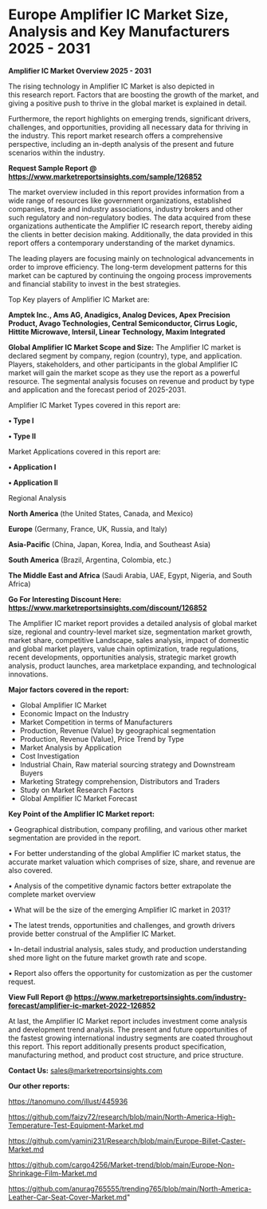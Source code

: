 # Europe Amplifier IC Market Size, Analysis and Key Manufacturers 2025 - 2031

<Strong> Amplifier IC Market Overview 2025 - 2031</strong>

The rising technology in Amplifier IC Market is also depicted in this research report. Factors that are boosting the growth of the market, and giving a positive push to thrive in the global market is explained in detail.

Furthermore, the report highlights on emerging trends, significant drivers, challenges, and opportunities, providing all necessary data for thriving in the industry. This report market research offers a comprehensive perspective, including an in-depth analysis of the present and future scenarios within the industry.

<strong>Request Sample Report @ <a href=https://www.marketreportsinsights.com/sample/126852>https://www.marketreportsinsights.com/sample/126852</a></strong>

The market overview included in this report provides information from a wide range of resources like government organizations, established companies, trade and industry associations, industry brokers and other such regulatory and non-regulatory bodies. The data acquired from these organizations authenticate the Amplifier IC research report, thereby aiding the clients in better decision making. Additionally, the data provided in this report offers a contemporary understanding of the market dynamics.

The leading players are focusing mainly on technological advancements in order to improve efficiency. The long-term development patterns for this market can be captured by continuing the ongoing process improvements and financial stability to invest in the best strategies.

Top Key players of Amplifier IC Market are:

<strong>Amptek Inc., Ams AG, Anadigics, Analog Devices, Apex Precision Product, Avago Technologies, Central Semiconductor, Cirrus Logic, Hittite Microwave, Intersil, Linear Technology, Maxim Integrated</strong>

<strong><b>Global Amplifier IC Market Scope and Size:</b></strong>
The Amplifier IC market is declared segment by company, region (country), type, and application. Players, stakeholders, and other participants in the global Amplifier IC market will gain the market scope as they use the report as a powerful resource. The segmental analysis focuses on revenue and product by type and application and the forecast period of 2025-2031.

Amplifier IC Market Types covered in this report are:

<strong>• Type I

• Type II</strong>

Market Applications covered in this report are:

<strong>• Application I

• Application II</strong> 

Regional Analysis

<strong>North America</strong> (the United States, Canada, and Mexico)

<strong>Europe</strong> (Germany, France, UK, Russia, and Italy)

<strong>Asia-Pacific</strong> (China, Japan, Korea, India, and Southeast Asia)

<strong>South America</strong> (Brazil, Argentina, Colombia, etc.)

<strong>The Middle East and Africa</strong> (Saudi Arabia, UAE, Egypt, Nigeria, and South Africa)

<strong>Go For Interesting Discount Here: <a href=https://www.marketreportsinsights.com/discount/126852>https://www.marketreportsinsights.com/discount/126852</a></strong>

The Amplifier IC market report provides a detailed analysis of global market size, regional and country-level market size, segmentation market growth, market share, competitive Landscape, sales analysis, impact of domestic and global market players, value chain optimization, trade regulations, recent developments, opportunities analysis, strategic market growth analysis, product launches, area marketplace expanding, and technological innovations.

<strong><b>Major factors covered in the report:</b></strong>
<ul>
  <li>Global Amplifier IC Market </li>
  <li>Economic Impact on the Industry</li>
  <li>Market Competition in terms of Manufacturers</li>
  <li>Production, Revenue (Value) by geographical segmentation</li>
  <li>Production, Revenue (Value), Price Trend by Type</li>
  <li>Market Analysis by Application</li>
  <li>Cost Investigation</li>
  <li>Industrial Chain, Raw material sourcing strategy and Downstream Buyers</li>
  <li>Marketing Strategy comprehension, Distributors and Traders</li>
  <li>Study on Market Research Factors</li>
  <li>Global Amplifier IC Market Forecast</li>
</ul>

<strong><b>Key Point of the Amplifier IC Market report:</b></strong>

• Geographical distribution, company profiling, and various other market segmentation are provided in the report.

• For better understanding of the global Amplifier IC market status, the accurate market valuation which comprises of size, share, and revenue are also covered.

• Analysis of the competitive dynamic factors better extrapolate the complete market overview

• What will be the size of the emerging Amplifier IC market in 2031?

• The latest trends, opportunities and challenges, and growth drivers provide better construal of the Amplifier IC Market.

• In-detail industrial analysis, sales study, and production understanding shed more light on the future market growth rate and scope.

• Report also offers the opportunity for customization as per the customer request.

<strong><b>View Full Report @ <a href=https://www.marketreportsinsights.com/industry-forecast/amplifier-ic-market-2022-126852>https://www.marketreportsinsights.com/industry-forecast/amplifier-ic-market-2022-126852</a></b></strong>


At last, the Amplifier IC Market report includes investment come analysis and development trend analysis. The present and future opportunities of the fastest growing international industry segments are coated throughout this report. This report additionally presents product specification, manufacturing method, and product cost structure, and price structure.

<strong>Contact Us:</strong>
sales@marketreportsinsights.com

<strong>Our other reports:</strong>

<a href=https://tanomuno.com/illust/445936>https://tanomuno.com/illust/445936</a>

<a href=https://github.com/faizy72/research/blob/main/North-America-High-Temperature-Test-Equipment-Market.md>https://github.com/faizy72/research/blob/main/North-America-High-Temperature-Test-Equipment-Market.md</a>

<a href=https://github.com/yamini231/Research/blob/main/Europe-Billet-Caster-Market.md>https://github.com/yamini231/Research/blob/main/Europe-Billet-Caster-Market.md</a>

<a href=https://github.com/cargo4256/Market-trend/blob/main/Europe-Non-Shrinkage-Film-Market.md>https://github.com/cargo4256/Market-trend/blob/main/Europe-Non-Shrinkage-Film-Market.md</a>

<a href=https://github.com/anurag765555/trending765/blob/main/North-America-Leather-Car-Seat-Cover-Market.md>https://github.com/anurag765555/trending765/blob/main/North-America-Leather-Car-Seat-Cover-Market.md</a>"
